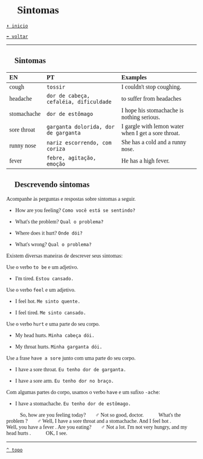 <font face="Calibri">

# 💊 Sintomas

[`⬆️ inicio`](../../EF%20Route.md)

[`⬅️ voltar`](../Iniciante%202.md)

---

## 💊 Sintomas

| EN | PT | Examples |
|:-|:-|:-|
| cough | `tossir` | I couldn't stop coughing. |  
| headache | `dor de cabeça, cefaléia, dificuldade` | to suffer from headaches |  
| stomachache | `dor de estômago` | I hope his stomachache is nothing serious. |  
| sore throat | `garganta dolorida, dor de garganta` | I gargle with lemon water when I get a sore throat. |  
| runny nose | `nariz escorrendo, com coriza` | She has a cold and a runny nose. |  
| fever | `febre, agitação, emoção` | He has a high fever. |

## 💊 Descrevendo sintomas

Acompanhe às perguntas e respostas sobre sintomas a seguir.

+ How are you feeling?
    `Como você está se sentindo?`

+ What's the problem?
    `Qual o problema?`

+ Where does it hurt?
    `Onde dói?`

+ What's wrong?
    `Qual o problema?`

Existem diversas maneiras de descrever seus sintomas:

Use o verbo `to be` e um adjetivo.

+ I'm tired.
    `Estou cansado.`

Use o verbo `feel` e um adjetivo.

+ I feel hot.
    `Me sinto quente.`

+ I feel tired.
    `Me sinto cansado.`

Use o verbo `hurt` e uma parte do seu corpo.

+ My head hurts.
    `Minha cabeça dói.`

+ My throat hurts.
    `Minha garganta dói.`

Use a frase `have a sore` junto com uma parte do seu corpo.

+ I have a sore throat.
    `Eu tenho dor de garganta.`

+ I have a sore arm.
    `Eu tenho dor no braço.`

Com algumas partes do corpo, usamos o verbo `have` e um sufixo `-ache`:

+ I have a stomachache.
    `Eu tenho dor de estômago.`

👨🏻‍⚕️ So, how are you feeling today?
🧔🏻‍♂️ Not so good, doctor.
👨🏻‍⚕️ What's the problem ?
🧔🏻‍♂️ Well, I have a sore throat and a stomachache. And I feel hot .
👨🏻‍⚕️ Well, you have a fever . Are you eating?
🧔🏻‍♂️ Not a lot. I'm not very hungry, and my head hurts .
👨🏻‍⚕️ OK, I see.

---

[`^ topo`](#-Sintomas)
</font>
